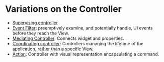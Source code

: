 # Variations on the Controller

* [Supervising controller](39_supervising_controller.md)
* [Event Filter](33_event_filter.md): preemptively examine, and potentially handle, UI events before they reach the View.
* [Mediating Controller](mediating_controller.md): Connects widget and properties.
* [Coordinating controller](coordinating_controller.md): Controllers managing the lifetime of the application, rather than a specific View.
* [Action](action.md): Controller with visual representation encapsulating a command.
